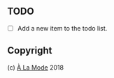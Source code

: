 
## TODO

- [ ] Add a new item to the todo list.

## Copyright

(c) [À La Mode][1] 2018

[1]: https://alamode.cc
